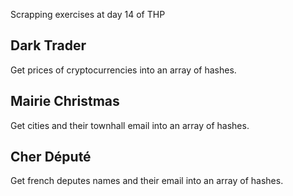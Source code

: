 Scrapping exercises at day 14 of THP 

## Dark Trader  

Get prices of cryptocurrencies into an array of hashes. 

## Mairie Christmas  

Get cities and their townhall email into an array of hashes.

## Cher Député  

Get french deputes names and their email into an array of hashes.
